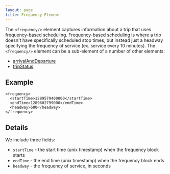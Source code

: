 ```yaml
---
layout: page
title: Frequency Element
---
```


The `<frequency/>` element captures information about a trip that uses frequency-based scheduling.  Frequency-based scheduling is where a trip doesn't have specifically scheduled stop times, but instead just a headway specifying the frequency of service (ex. service every 10 minutes).  The `<frequency/>` element can be a sub-element of a number of other elements:

* [arrivalAndDeparture](/api/where/elements/arrival-and-departure)
* [tripStatus](/api/where/elements/trip-status)

## Example

    <frequency>
      <startTime>1289579400000</startTime>
      <endTime>1289602799000</endTime>
      <headway>600</headway>
    </frequency>

## Details

We include three fields:

* `startTime` - the start time (unix timestamp) when the frequency block starts
* `endTime` - the end time (unix timestamp) when the frequency block ends
* `headway` - the frequency of service, in seconds